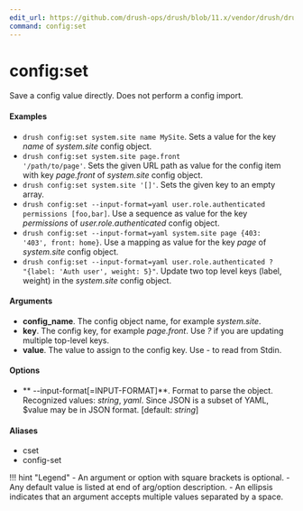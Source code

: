 ```yaml
---
edit_url: https://github.com/drush-ops/drush/blob/11.x/vendor/drush/drush/src/Drupal/Commands/config/ConfigCommands.php
command: config:set
---
```

# config:set

Save a config value directly. Does not perform a config import.

#### Examples

- <code>drush config:set system.site name MySite</code>. Sets a value for the key *name* of *system.site* config object.
- <code>drush config:set system.site page.front '/path/to/page'</code>. Sets the given URL path as value for the config item with key *page.front* of *system.site* config object.
- <code>drush config:set system.site '[]'</code>. Sets the given key to an empty array.
- <code>drush config:set --input-format=yaml user.role.authenticated permissions [foo,bar]</code>. Use a sequence as value for the key *permissions* of *user.role.authenticated* config object.
- <code>drush config:set --input-format=yaml system.site page {403: '403', front: home}</code>. Use a mapping as value for the key *page* of *system.site* config object.
- <code>drush config:set --input-format=yaml user.role.authenticated ? "{label: 'Auth user', weight: 5}"</code>. Update two top level keys (label, weight) in the *system.site* config object.

#### Arguments

- **config_name**. The config object name, for example *system.site*.
- **key**. The config key, for example *page.front*. Use *?* if you are updating multiple top-level keys.
- **value**. The value to assign to the config key. Use *-* to read from Stdin.

#### Options

- ** --input-format[=INPUT-FORMAT]**. Format to parse the object. Recognized values: *string*, *yaml*. Since JSON is a subset of YAML, $value may be in JSON format. [default: *string*]

#### Aliases

- cset
- config-set

!!! hint "Legend"
    - An argument or option with square brackets is optional.
    - Any default value is listed at end of arg/option description.
    - An ellipsis indicates that an argument accepts multiple values separated by a space.